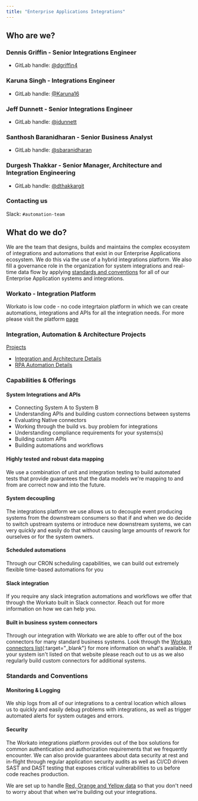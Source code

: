 ```yaml
---
title: "Enterprise Applications Integrations"
---
```


<link rel="stylesheet" type="text/css" href="/stylesheets/biztech.css" />

## Who are we?

### Dennis Griffin - Senior Integrations Engineer

- GitLab handle: [@dgriffin4](https://gitlab.com/dgriffin4)

### Karuna Singh - Integrations Engineer

- GitLab handle: [@Karuna16](https://gitlab.com/Karuna16)

### Jeff Dunnett - Senior Integrations Engineer

- GitLab handle: [@jdunnett](https://gitlab.com/jdunnett)

### Santhosh Baranidharan - Senior Business Analyst

- GitLab handle: [@sbaranidharan](https://gitlab.com/sbaranidharan)

### Durgesh Thakkar - Senior Manager, Architecture and Integration Engineering

- GitLab handle: [@dthakkargit](https://gitlab.com/dthakkargit)

### Contacting us

Slack: `#automation-team`

## What do we do?

We are the team that designs, builds and maintains the complex ecosystem of integrations and automations that exist in our Enterprise Applications ecosystem. We do this via the use of a hybrid integrations platform. We also fill a governance role in the organization for system integrations and real-time data flow by applying [standards and conventions](#standards-and-conventions) for all of our Enterprise Application systems and integrations.

### Workato - Integration Platform

Workato is low code - no code integrtaion platform in which we can create automations, integrations and APIs for all the integration needs. For more please visit the platform [page](https://www.workato.com/)

### Integration, Automation & Architecture Projects

[Projects](https://docs.google.com/presentation/d/1R19SJtEEulZyU-3j1clK6sloyTg1ZdP1EgARmqqfVuE)

- [Integration and Architecture Details](https://docs.google.com/spreadsheets/d/1mGeG2ClY8GHz2RZUpu-5FN0wUPCaw1o2bWEGtS0qLXE)
- [RPA Automation Details](https://docs.google.com/spreadsheets/d/1kwFLeAi_5Ts6Q7rQhMVo2nUo9yI7CkwYS0iakpp5LmQ)

### Capabilities & Offerings

#### System Integrations and APIs

- Connecting System A to System B
- Understanding APIs and building custom connections between systems
- Evaluating Native connectors
- Working through the build vs. buy problem for integrations
- Understanding compliance requirements for your systems(s)
- Building custom APIs
- Building automations and workflows

#### Highly tested and robust data mapping

We use a combination of unit and integration testing to build automated tests that provide guarantees that the data models we're mapping to and from are correct now and into the future.

#### System decoupling

The integrations platform we use allows us to decouple event producing systems from the downstream consumers so that if and when we do decide to switch upstream systems or introduce new downstream systems, we can very quickly and easily do that without causing large amounts of rework for ourselves or for the system owners.

#### Scheduled automations

Through our CRON scheduling capabilities, we can build out extremely flexible time-based automations for you

#### Slack integration

If you require any slack integration automations and workflows we offer that through the Workato built in Slack connector. Reach out for more information on how we can help you.

#### Built in business system connectors

Through our integration with Workato we are able to offer out of the box connectors for many standard business systems. Look through the [Workato connectors list](https://docs.workato.com/connectors.html){:target="_blank"} for more information on what's available. If your system isn't listed on that website please reach out to us as we also regularly build custom connectors for additional systems.

### Standards and Conventions

#### Monitoring & Logging

We ship logs from all of our integrations to a central location which allows us to quickly and easily debug problems with integrations, as well as trigger automated alerts for system outages and errors.

#### Security

The Workato integrations platform provides out of the box solutions for common authentication and authorization requirements that we frequently encounter. We can also provide guarantees about data security at rest and in-flight through regular application security audits as well as CI/CD driven SAST and DAST testing that exposes critical vulnerabilities to us before code reaches production.

We are set up to handle [Red, Orange and Yellow data](/handbook/security/data-classification-standard.html#data-classification-levels) so that you don't need to worry about that when we're building out your integrations.
